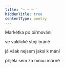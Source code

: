 ```yaml
---
title: '– – – '
hiddenTitle: true
contentType: poetry
---
```


<section>

Markétka po biřmování

ve valdické stojí bráně

já však nejsem jaksi k mání

přijela sem za mnou marně

</section>
